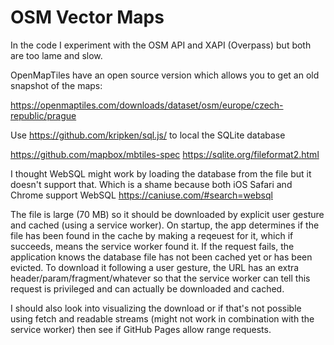 # OSM Vector Maps

In the code I experiment with the OSM API and XAPI (Overpass) but both are too
lame and slow.

OpenMapTiles have an open source version which allows you to get an old snapshot
of the maps:

https://openmaptiles.com/downloads/dataset/osm/europe/czech-republic/prague

Use https://github.com/kripken/sql.js/ to local the SQLite database

https://github.com/mapbox/mbtiles-spec
https://sqlite.org/fileformat2.html

I thought WebSQL might work by loading the database from the file but it doesn't
support that. Which is a shame because both iOS Safari and Chrome support WebSQL
https://caniuse.com/#search=websql

The file is large (70 MB) so it should be downloaded by explicit user gesture
and cached (using a service worker). On startup, the app determines if the file
has been found in the cache by making a reqeuest for it, which if succeeds,
means the service worker found it. If the request fails, the application knows
the database file has not been cached yet or has been evicted. To download it
following a user gesture, the URL has an extra header/param/fragment/whatever so
that the service worker can tell this request is privileged and can actually be
downloaded and cached.

I should also look into visualizing the download or if that's not possible using
fetch and readable streams (might not work in combination with the service worker)
then see if GitHub Pages allow range requests.
